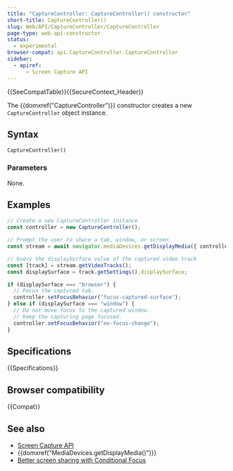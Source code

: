 ```yaml
---
title: "CaptureController: CaptureController() constructor"
short-title: CaptureController()
slug: Web/API/CaptureController/CaptureController
page-type: web-api-constructor
status:
  - experimental
browser-compat: api.CaptureController.CaptureController
sidebar:
  - apiref:
      - Screen Capture API
---
```


{{SeeCompatTable}}{{SecureContext_Header}}

The {{domxref("CaptureController")}} constructor creates a new `CaptureController` object instance.

## Syntax

```js-nolint
CaptureController()
```

### Parameters

None.

## Examples

```js
// Create a new CaptureController instance
const controller = new CaptureController();

// Prompt the user to share a tab, window, or screen.
const stream = await navigator.mediaDevices.getDisplayMedia({ controller });

// Query the displaySurface value of the captured video track
const [track] = stream.getVideoTracks();
const displaySurface = track.getSettings().displaySurface;

if (displaySurface === "browser") {
  // Focus the captured tab.
  controller.setFocusBehavior("focus-captured-surface");
} else if (displaySurface === "window") {
  // Do not move focus to the captured window.
  // Keep the capturing page focused.
  controller.setFocusBehavior("no-focus-change");
}
```

## Specifications

{{Specifications}}

## Browser compatibility

{{Compat}}

## See also

- [Screen Capture API](/en-US/docs/Web/API/Screen_Capture_API)
- {{domxref("MediaDevices.getDisplayMedia()")}}
- [Better screen sharing with Conditional Focus](https://developer.chrome.com/docs/web-platform/conditional-focus/)
